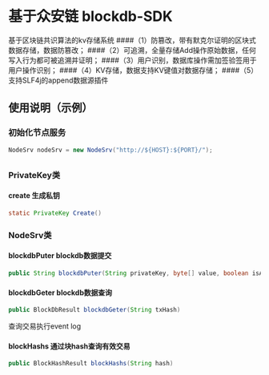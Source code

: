 # 基于众安链 blockdb-SDK
基于区块链共识算法的kv存储系统
####（1）防篡改，带有默克尔证明的区块式数据存储，数据防篡改；
####（2）可追溯，全量存储Add操作原始数据，任何写入行为都可被追溯并证明；
####（3）用户识别，数据库操作需加签验签用于用户操作识别；
####（4）KV存储，数据支持KV键值对数据存储；
####（5）支持SLF4j的append数据源插件

## 使用说明（示例）
### 初始化节点服务
``` java
NodeSrv nodeSrv = new NodeSrv("http://${HOST}:${PORT}/");
```


## 
### PrivateKey类
#### create 生成私钥
```java
static PrivateKey Create()
```

### NodeSrv类
#### blockdbPuter blockdb数据提交
```java
public String blockdbPuter(String privateKey, byte[] value, boolean isAsyn)
```

#### blockdbGeter blockdb数据查询
```java
public BlockDbResult blockdbGeter(String txHash)
```
查询交易执行event log

#### blockHashs 通过块hash查询有效交易
```java
public BlockHashResult blockHashs(String hash)
```
